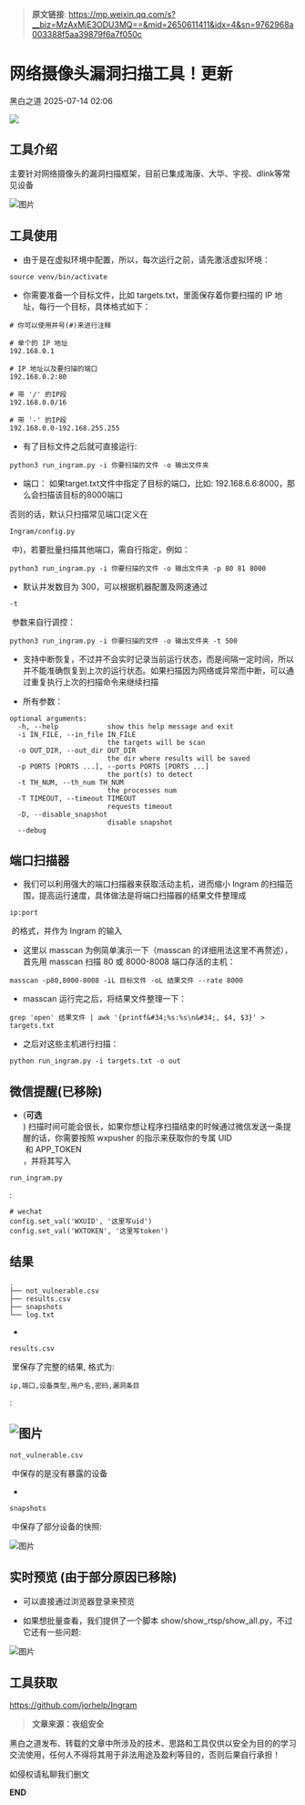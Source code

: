 > **原文链接**: https://mp.weixin.qq.com/s?__biz=MzAxMjE3ODU3MQ==&mid=2650611411&idx=4&sn=9762968a003388f5aa39879f6a7f050c

#  网络摄像头漏洞扫描工具！更新  
 黑白之道   2025-07-14 02:06  
  
![](https://mmbiz.qpic.cn/mmbiz_gif/3xxicXNlTXLicwgPqvK8QgwnCr09iaSllrsXJLMkThiaHibEntZKkJiaicEd4ibWQxyn3gtAWbyGqtHVb0qqsHFC9jW3oQ/640?wx_fmt=gif "")  
  
## 工具介绍  
  
主要针对网络摄像头的漏洞扫描框架，目前已集成海康、大华、宇视、dlink等常见设备  
  
![图片](https://mmbiz.qpic.cn/sz_mmbiz_png/icZ1W9s2Jp2V4qLgKdCT8wyMrZtPqLexS94cS3opxD9ocALw1meugtr9qTWrt9bRM5ia5ZNsSVtc8QXT1NibKpGIw/640?wx_fmt=png&from=appmsg&watermark=1&tp=wxpic&wxfrom=5&wx_lazy=1 "")  
## 工具使用  
- 由于是在虚拟环境中配置，所以，每次运行之前，请先激活虚拟环境：
```
source venv/bin/activate
```

  
  
- 你需要准备一个目标文件，比如 targets.txt，里面保存着你要扫描的 IP 地址，每行一个目标，具体格式如下：  
  

```
# 你可以使用井号(#)来进行注释

# 单个的 IP 地址
192.168.0.1

# IP 地址以及要扫描的端口
192.168.0.2:80

# 带 '/' 的IP段
192.168.0.0/16

# 带 '-' 的IP段
192.168.0.0-192.168.255.255

```

- 有了目标文件之后就可直接运行:  
  

```
python3 run_ingram.py -i 你要扫描的文件 -o 输出文件夹

```

- 端口： 如果target.txt文件中指定了目标的端口，比如: 192.168.6.6:8000，那么会扫描该目标的8000端口  
  
否则的话，默认只扫描常见端口(定义在 
```
Ingram/config.py
```

  
 中)，若要批量扫描其他端口，需自行指定，例如：  

```
python3 run_ingram.py -i 你要扫描的文件 -o 输出文件夹 -p 80 81 8000

```

- 默认并发数目为 300，可以根据机器配置及网速通过 
```
-t
```

  
 参数来自行调控：  
  

```
python3 run_ingram.py -i 你要扫描的文件 -o 输出文件夹 -t 500

```

- 支持中断恢复，不过并不会实时记录当前运行状态，而是间隔一定时间，所以并不能准确恢复到上次的运行状态。如果扫描因为网络或异常而中断，可以通过重复执行上次的扫描命令来继续扫描  
  
- 所有参数：  
  

```
optional arguments:
  -h, --help            show this help message and exit
  -i IN_FILE, --in_file IN_FILE
                        the targets will be scan
  -o OUT_DIR, --out_dir OUT_DIR
                        the dir where results will be saved
  -p PORTS [PORTS ...], --ports PORTS [PORTS ...]
                        the port(s) to detect
  -t TH_NUM, --th_num TH_NUM
                        the processes num
  -T TIMEOUT, --timeout TIMEOUT
                        requests timeout
  -D, --disable_snapshot
                        disable snapshot
  --debug

```

## 端口扫描器  
- 我们可以利用强大的端口扫描器来获取活动主机，进而缩小 Ingram 的扫描范围，提高运行速度，具体做法是将端口扫描器的结果文件整理成 
```
ip:port
```

  
 的格式，并作为 Ingram 的输入  
  
- 这里以 masscan 为例简单演示一下（masscan 的详细用法这里不再赘述），首先用 masscan 扫描 80 或 8000-8008 端口存活的主机：
```
masscan -p80,8000-8008 -iL 目标文件 -oL 结果文件 --rate 8000
```

  
  
- masscan 运行完之后，将结果文件整理一下：
```
grep 'open' 结果文件 | awk '{printf&#34;%s:%s\n&#34;, $4, $3}' > targets.txt
```

  
  
- 之后对这些主机进行扫描：
```
python run_ingram.py -i targets.txt -o out
```

  
  
## 微信提醒(已移除)  
- (**可选**  
) 扫描时间可能会很长，如果你想让程序扫描结束的时候通过微信发送一条提醒的话，你需要按照 wxpusher 的指示来获取你的专属 UID  
 和 APP_TOKEN  
，并将其写入 
```
run_ingram.py
```

  
:  
  

```
# wechat
config.set_val('WXUID', '这里写uid')
config.set_val('WXTOKEN', '这里写token')

```

## 结果  

```
.
├── not_vulnerable.csv
├── results.csv
├── snapshots
└── log.txt

```

- 
```
results.csv
```

  
 里保存了完整的结果, 格式为: 
```
ip,端口,设备类型,用户名,密码,漏洞条目
```

  
:  
  
![图片](https://mmbiz.qpic.cn/sz_mmbiz_png/icZ1W9s2Jp2V4qLgKdCT8wyMrZtPqLexSxibsPcghibDoT2ZbGBJfZyz30XUz6jk5W7OUVPK8zGibDeOw4Sg9eMjmQ/640?wx_fmt=png&from=appmsg&watermark=1&tp=wxpic&wxfrom=5&wx_lazy=1 "")  
- 
```
not_vulnerable.csv
```

  
 中保存的是没有暴露的设备  
  
- 
```
snapshots
```

  
 中保存了部分设备的快照:  
  
![图片](https://mmbiz.qpic.cn/sz_mmbiz_png/icZ1W9s2Jp2V4qLgKdCT8wyMrZtPqLexSRqo0rxmojxnFbj8mqTXB7bt3otcJX0HSxbzEzK3ibqzslfAcZlYbHDg/640?wx_fmt=png&from=appmsg&watermark=1&tp=wxpic&wxfrom=5&wx_lazy=1 "")  
## 实时预览 (由于部分原因已移除)  
- 可以直接通过浏览器登录来预览  
  
- 如果想批量查看，我们提供了一个脚本 show/show_rtsp/show_all.py，不过它还有一些问题:  
  
![图片](https://mmbiz.qpic.cn/sz_mmbiz_jpg/icZ1W9s2Jp2V4qLgKdCT8wyMrZtPqLexSLevIS3yAPgvP9ibFcTOkXvDsdA7CGyV9DMicJsR8Tl4QBlXiafsnczznQ/640?wx_fmt=jpeg&from=appmsg&watermark=1&tp=wxpic&wxfrom=5&wx_lazy=1 "")  
  
  
## 工具获取  
  
  
  
https://github.com/jorhelp/Ingram  
  
  
> **文章来源：夜组安全**  
  
  
  
黑白之道发布、转载的文章中所涉及的技术、思路和工具仅供以安全为目的的学习交流使用，任何人不得将其用于非法用途及盈利等目的，否则后果自行承担！  
  
如侵权请私聊我们删文  
  
  
**END**  
  
  
